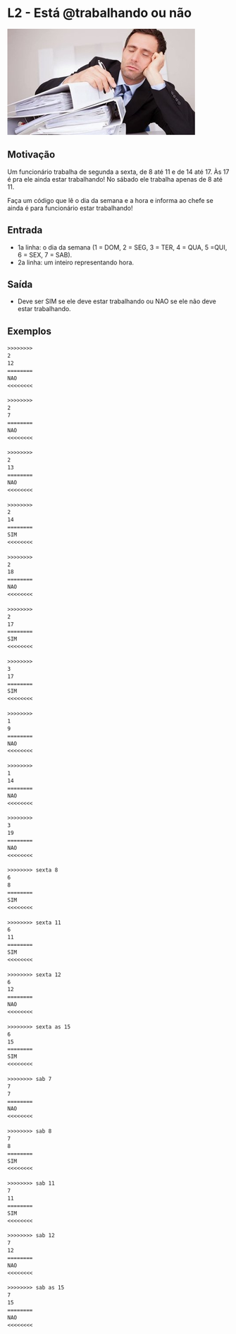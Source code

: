 # L2 - Está @trabalhando ou não

![_](cover.jpg)

## Motivação

Um funcionário trabalha de segunda a sexta, de 8 até 11 e de
14 até 17. Às 17 é pra ele ainda estar trabalhando!
No sábado ele trabalha apenas de 8 até 11.

Faça um código que lê o dia da semana e a hora e informa ao chefe se ainda é para funcionário estar trabalhando!

## Entrada

- 1a linha: o dia da semana (1 = DOM, 2 = SEG, 3 = TER, 4 = QUA, 5 =QUI, 6 = SEX, 7 = SAB).
- 2a linha: um inteiro representando hora.

## Saída

- Deve ser SIM se ele deve estar trabalhando ou NAO se ele não deve estar trabalhando.

## Exemplos

``` txt
>>>>>>>>
2
12
========
NAO
<<<<<<<<

>>>>>>>>
2
7
========
NAO
<<<<<<<<

>>>>>>>>
2
13
========
NAO
<<<<<<<<

>>>>>>>>
2
14
========
SIM
<<<<<<<<

>>>>>>>>
2
18
========
NAO
<<<<<<<<

>>>>>>>>
2
17
========
SIM
<<<<<<<<

>>>>>>>>
3
17
========
SIM
<<<<<<<<

>>>>>>>>
1
9
========
NAO
<<<<<<<<

>>>>>>>>
1
14
========
NAO
<<<<<<<<

>>>>>>>>
3
19
========
NAO
<<<<<<<<

>>>>>>>> sexta 8
6
8
========
SIM
<<<<<<<<

>>>>>>>> sexta 11
6
11
========
SIM
<<<<<<<<

>>>>>>>> sexta 12
6
12
========
NAO
<<<<<<<<

>>>>>>>> sexta as 15
6
15
========
SIM
<<<<<<<<

>>>>>>>> sab 7
7
7
========
NAO
<<<<<<<<

>>>>>>>> sab 8
7
8
========
SIM
<<<<<<<<

>>>>>>>> sab 11
7
11
========
SIM
<<<<<<<<

>>>>>>>> sab 12
7
12
========
NAO
<<<<<<<<

>>>>>>>> sab as 15
7
15
========
NAO
<<<<<<<<

```
